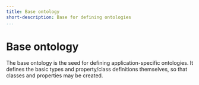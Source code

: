 ```yaml
---
title: Base ontology
short-description: Base for defining ontologies
...
```


# Base ontology

The base ontology is the seed for defining application-specific
ontologies. It defines the basic types and property/class
definitions themselves, so that classes and properties may be
created.

